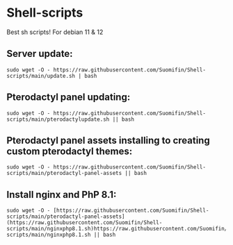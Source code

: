 # Shell-scripts
 Best sh scripts! For debian 11 & 12

## Server update:

```
sudo wget -O - https://raw.githubusercontent.com/Suomifin/Shell-scripts/main/update.sh | bash
```

## Pterodactyl panel updating:

```
sudo wget -O - https://raw.githubusercontent.com/Suomifin/Shell-scripts/main/pterodactylupdate.sh || bash
```
## Pterodactyl panel assets installing to creating custom pterodactyl themes:

```
sudo wget -O - https://raw.githubusercontent.com/Suomifin/Shell-scripts/main/pterodactyl-panel-assets || bash
```

## Install nginx and PhP 8.1:

```
sudo wget -O - [https://raw.githubusercontent.com/Suomifin/Shell-scripts/main/pterodactyl-panel-assets](https://raw.githubusercontent.com/Suomifin/Shell-scripts/main/nginxphp8.1.sh)https://raw.githubusercontent.com/Suomifin/Shell-scripts/main/nginxphp8.1.sh || bash
```

